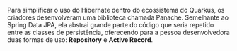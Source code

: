 Para simplificar o uso do Hibernate dentro do ecossistema do Quarkus, os criadores desenvolveram uma biblioteca chamada Panache. Semelhante ao Spring Data JPA, ela abstrai grande parte do código que seria repetido entre as classes de persistência, oferecendo para a pessoa desenvolvedora duas formas de uso:
**Repository** e **Active Record**.

